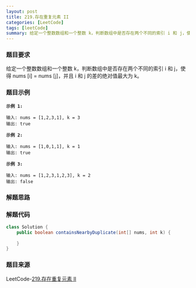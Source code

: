 ```yaml
---
layout: post
title: 219.存在重复元素 II
categories: [LeetCode]
tags: [leetCode]
summary: 给定一个整数数组和一个整数 k，判断数组中是否存在两个不同的索引 i 和 j，使得 nums [i] = nums [j]，并且 i 和 j 的差的绝对值最大为 k。
---
```


### 题目要求
给定一个整数数组和一个整数 k，判断数组中是否存在两个不同的索引 i 和 j，使得 nums [i] = nums [j]，并且 i 和 j 的差的绝对值最大为 k。

### 题目示例
**`示例 1:`**
```
输入: nums = [1,2,3,1], k = 3
输出: true
```

**`示例 2:`**
```
输入: nums = [1,0,1,1], k = 1
输出: true
```

**`示例 3:`**
```
输入: nums = [1,2,3,1,2,3], k = 2
输出: false
```

### 解题思路



### 解题代码
```java
class Solution {
    public boolean containsNearbyDuplicate(int[] nums, int k) {
        
    }
}
```

### 题目来源
LeetCode-[219.存在重复元素 II](https://leetcode-cn.com/problems/contains-duplicate-ii/)
